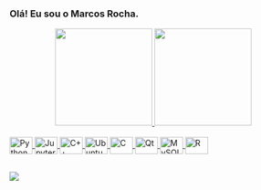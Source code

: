### Olá! Eu sou o Marcos Rocha. 


<div align="center">
  
  <a href="https://github.com/dev-marcos">
  <img height="170em" src="https://github-readme-stats.vercel.app/api?username=dev-marcos&show_icons=true&theme=dark&include_all_commits=true&count_private=true"/>
  <img height="170em" src="https://github-readme-stats.vercel.app/api/top-langs/?username=dev-marcos&layout=compact&langs_count=8&theme=dark"/>
    
</div><br>
  
<div style="display: inline_block">
  
  <img align="center" alt="Python" height="30" width="40" src="https://cdn.jsdelivr.net/gh/devicons/devicon/icons/python/python-original.svg" />
  <img align="center" alt="Jupyter" height="30" width="40" src="https://cdn.jsdelivr.net/gh/devicons/devicon/icons/jupyter/jupyter-original-wordmark.svg" />
  <img align="center" alt="C++" height="30" width="40" src="https://cdn.jsdelivr.net/gh/devicons/devicon/icons/cplusplus/cplusplus-original.svg" />
  <img align="center" alt="Ubuntu" height="30" width="40" src="https://cdn.jsdelivr.net/gh/devicons/devicon/icons/arduino/arduino-original.svg" />
  <img align="center" alt="C" height="30" width="40" 
  src="https://cdn.jsdelivr.net/gh/devicons/devicon/icons/java/java-original.svg" />
  <img align="center" alt="Qt" height="30" width="40" 
  src="https://cdn.jsdelivr.net/gh/devicons/devicon/icons/qt/qt-original.svg" />

  <img align="center" alt="MySQL" height="30" width="40" src="https://cdn.jsdelivr.net/gh/devicons/devicon/icons/mysql/mysql-original.svg" />
  <img align="center" alt="R" height="30" width="40" 
  src="https://cdn.jsdelivr.net/gh/devicons/devicon/icons/r/r-original.svg" />

  
     
</div><br>
  
  
<div> 
  
  <a href="https://www.linkedin.com/in/dev-marcos/" target="_blank"><img src="https://img.shields.io/badge/-LinkedIn-%230077B5?style=for-the-badge&logo=linkedin&logoColor=white" target="_blank"></a> 
  
</div>
